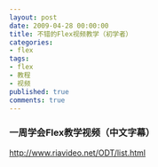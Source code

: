 ```yaml
---
layout: post
date: 2009-04-28 00:00:00
title: 不错的Flex视频教学（初学者）
categories:
- flex
tags:
- flex
- 教程
- 视频
published: true
comments: true
---
```

<p><h3>一周学会Flex教学视频（中文字幕）</h3>
<a href="http://www.riavideo.net/ODT/list.html" target="_blank">http://www.riavideo.net/ODT/list.html</a></p>
